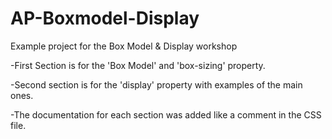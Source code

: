 # AP-Boxmodel-Display
Example project for the Box Model &amp; Display workshop

-First Section is for the 'Box Model' and 'box-sizing' property.

-Second section is for the 'display' property with examples of the main ones.

-The documentation for each section was added like a comment in the CSS file.
